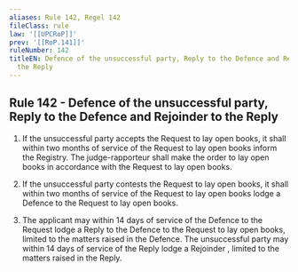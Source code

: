 ```yaml
---
aliases: Rule 142, Regel 142
fileClass: rule
law: '[[UPCRoP]]'
prev: '[[RoP.141]]'
ruleNumber: 142
titleEN: Defence of the unsuccessful party, Reply to the Defence and Rejoinder to
  the Reply
---
```


## Rule 142 - Defence of the unsuccessful party, Reply to the Defence and Rejoinder to the Reply

1. If the unsuccessful party accepts the Request to lay open books, it shall within two months of service of the Request to lay open books inform the Registry. The judge-rapporteur shall make the order to lay open books in accordance with the Request to lay open books.  

2. If the unsuccessful party contests the Request to lay open books, it shall within two months of service of the Request to lay open books lodge a Defence to the Request to lay open books.  

3. The applicant may within 14 days of service of the Defence to the Request  lodge a Reply to the Defence to the Request to lay open books, limited to the matters raised in the Defence. The unsuccessful party may within 14 days of service of the Reply lodge a Rejoinder , limited to the matters raised in the Reply.